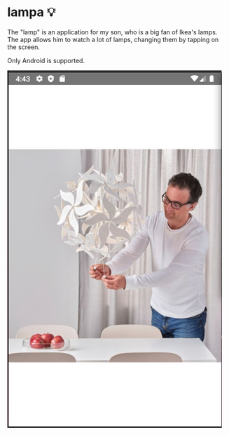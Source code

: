 # lampa :bulb:

The "lamp" is an application for my son, who is a big fan of Ikea's lamps. The app allows him to watch a lot of lamps, changing them by tapping on the screen.

Only Android is supported.

![the application screenshot](./lampa.png)

